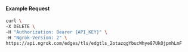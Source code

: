 <!-- Code generated for API Clients. DO NOT EDIT. -->

#### Example Request

```bash
curl \
-X DELETE \
-H "Authorization: Bearer {API_KEY}" \
-H "Ngrok-Version: 2" \
https://api.ngrok.com/edges/tls/edgtls_2otazqgYbucWhye87UkOjpmhLmF
```
